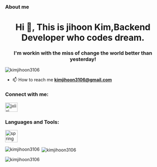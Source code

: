 ### About me

<h1 align="center">Hi 👋, This is jihoon Kim,Backend Developer who codes dream.</h1>
<h3 align="center">I'm workin with the miss of change the world better than yesterday!</h3>

<p align="left"> <img src="https://komarev.com/ghpvc/?username=kimjihoon3106&label=Profile%20views&color=0e75b6&style=flat" alt="kimjihoon3106" /> </p>

- 📫 How to reach me **kimjihoon3106@gmail.com**

<h3 align="left">Connect with me:</h3>
<p align="left">
<a href="https://instagram.com/jxiixj_" target="blank"><img align="center" src="https://raw.githubusercontent.com/rahuldkjain/github-profile-readme-generator/master/src/images/icons/Social/instagram.svg" alt="jxiixj_" height="30" width="40" /></a>
</p>

<h3 align="left">Languages and Tools:</h3>
<p align="left"><a href="https://spring.io/" target="_blank" rel="noreferrer"> <img src="https://www.vectorlogo.zone/logos/springio/springio-icon.svg" alt="spring" width="40" height="40"/> </a> </p>

<p><img align="left" src="https://github-readme-stats.vercel.app/api/top-langs?username=kimjihoon3106&show_icons=true&locale=en&layout=compact" alt="kimjihoon3106" /></p>

<p>&nbsp;<img align="center" src="https://github-readme-stats.vercel.app/api?username=kimjihoon3106&show_icons=true&locale=en" alt="kimjihoon3106" /></p>

<p><img align="center" src="https://github-readme-streak-stats.herokuapp.com/?user=kimjihoon3106&" alt="kimjihoon3106" /></p>

